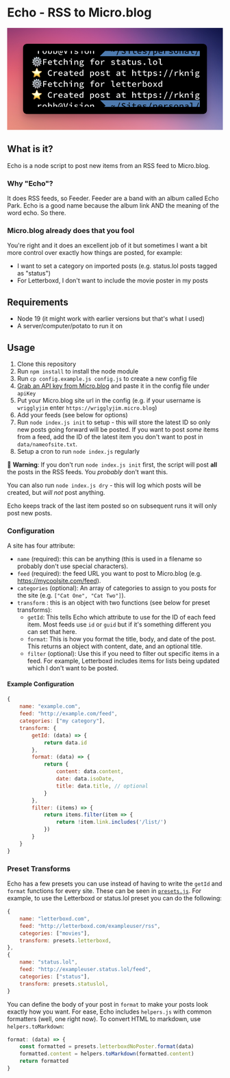 # Echo - RSS to Micro.blog

![Echo screenshot](screenshot.png)

## What is it?

Echo is a node script to post new items from an RSS feed to Micro.blog.

### Why "Echo"?

It does RSS feeds, so Feeder. Feeder are a band with an album called Echo Park. Echo is a good name because the album link AND the meaning of the word echo. So there.

### Micro.blog already does that you fool

You're right and it does an excellent job of it but sometimes I want a bit more control over exactly how things are posted, for example:

- I want to set a category on imported posts (e.g. status.lol posts tagged as "status")
- For Letterboxd, I don't want to include the movie poster in my posts

## Requirements

- Node 19 (it might work with earlier versions but that's what I used)
- A server/computer/potato to run it on

## Usage

1. Clone this repository
2. Run `npm install` to install the node module
3. Run `cp config.example.js config.js` to create a new config file
4. [Grab an API key from Micro.blog](https://micro.blog/account/apps) and paste it in the config file under `apiKey`
5. Put your Micro.blog site url in the config (e.g. if your username is `wrigglyjim` enter `https://wrigglyjim.micro.blog`)
6. Add your feeds (see below for options)
7. Run `node index.js init` to setup - this will store the latest ID so only new posts going forward will be posted. If you want to post _some_ items from a feed, add the ID of the latest item you don't want to post in `data/nameofsite.txt`.
8. Setup a cron to run `node index.js` regularly

🚨 **Warning**: If you don't run `node index.js init` first, the script will post **all** the posts in the RSS feeds. You _probably_ don't want this.

You can also run `node index.js dry` - this will log which posts will be created, but _will not_ post anything.

Echo keeps track of the last item posted so on subsequent runs it will only post new posts.

### Configuration

A site has four attribute:

- `name` (required): this can be anything (this is used in a filename so probably don't use special characters).
- `feed` (required): the feed URL you want to post to Micro.blog (e.g. <https://mycoolsite.com/feed>).
- `categories` (optional): An array of categories to assign to you posts for the site (e.g. `["Cat One", "Cat Two"]`).
- `transform` : this is an object with two functions (see below for preset transforms):
  - `getId`: This tells Echo which attribute to use for the ID of each feed item. Most feeds use `id` or `guid` but if it's something different you can set that here.
  - `format`: This is how you format the title, body, and date of the post. This returns an object with content, date, and an optional title.
  - `filter` (optional): Use this if you need to filter out specific items in a feed. For example, Letterboxd includes items for lists being updated which I don't want to be posted.

#### Example Configuration

```js
{
    name: "example.com",
    feed: "http://example.com/feed",
    categories: ["my category"],
    transform: {
        getId: (data) => {
            return data.id
        },
        format: (data) => {
            return {
                content: data.content,
                date: data.isoDate,
                title: data.title, // optional
            }
        },
        filter: (items) => {
            return items.filter(item => {
                return !item.link.includes('/list/')
            })
        }
    }
}
```

### Preset Transforms

Echo has a few presets you can use instead of having to write the `getId` and `format` functions for every site. These can be seen in [`presets.js`](presets.js). For example, to use the Letterboxd or status.lol preset you can do the following:

```js
{
    name: "letterboxd.com",
    feed: "http://letterboxd.com/exampleuser/rss",
    categories: ["movies"],
    transform: presets.letterboxd,
},
{
    name: "status.lol",
    feed: "http://exampleuser.status.lol/feed",
    categories: ["status"],
    transform: presets.statuslol,
}
```

You can define the body of your post in `format` to make your posts look exactly how you want. For ease, Echo includes `helpers.js` with common formatters (well, one right now). To convert HTML to markdown, use `helpers.toMarkdown`:

```js
format: (data) => {
    const formatted = presets.letterboxdNoPoster.format(data)
    formatted.content = helpers.toMarkdown(formatted.content)
    return formatted
}
```

